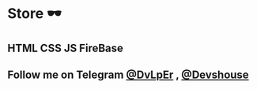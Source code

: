 # Store 🕶
## HTML CSS JS FireBase

## Follow me on Telegram [@DvLpEr](https://T.me/DvLpEr) , [@Devshouse](https://T.me/Devshouse)